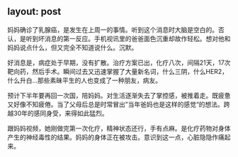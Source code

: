 layout: post
---

妈妈确诊了乳腺癌，是发生在上周一的事情。听到这个消息时大脑是空白的。否认，是听到坏消息的第一反应。手机视讯里的爸爸面色沉重却故作轻松。想对他和妈妈说点什么，但又完全不知道说什么。沉默。

好消息是，病症处于早期，没有扩散。治疗方案已出，化疗八次，间隔21天，17次靶向药，然后手术。瞬间过去又迅速掌握了大量新名词，什么三阴，什么HER2，什么升白…那些素昧平生的人也变成了一种朋友，病友。

预计下半年要再回一次国，陪妈妈。对生活逐渐失去了掌控感，被推着走。既疲惫又好像不知疲倦。当了父母后总是时常冒出”当年爸妈也是这样的感觉“的想法。跨越30年的感同身受，来得如此猛烈。

跟妈妈视频，她刚做完第一次化疗，精神状态还行，手有点麻。是化疗药物对身体产生的神经毒性的结果。妈妈的身体正在被攻击。意识到这一点，心脏隐隐作痛起来。
